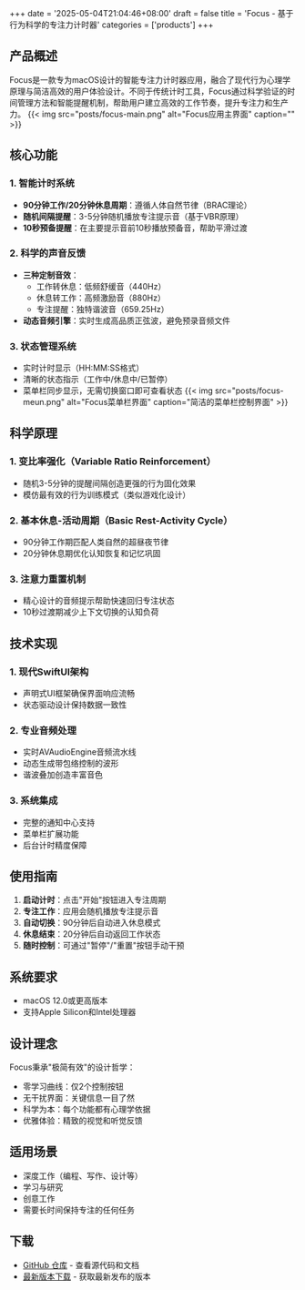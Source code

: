 +++
date = '2025-05-04T21:04:46+08:00'
draft = false
title = 'Focus - 基于行为科学的专注力计时器'
categories = ['products']
+++

## 产品概述

Focus是一款专为macOS设计的智能专注力计时器应用，融合了现代行为心理学原理与简洁高效的用户体验设计。不同于传统计时工具，Focus通过科学验证的时间管理方法和智能提醒机制，帮助用户建立高效的工作节奏，提升专注力和生产力。
{{< img src="posts/focus-main.png" alt="Focus应用主界面" caption="" >}}


## 核心功能

### 1. 智能计时系统
- **90分钟工作/20分钟休息周期**：遵循人体自然节律（BRAC理论）
- **随机间隔提醒**：3-5分钟随机播放专注提示音（基于VBR原理）
- **10秒预备提醒**：在主要提示音前10秒播放预备音，帮助平滑过渡

### 2. 科学的声音反馈
- **三种定制音效**：
  - 工作转休息：低频舒缓音（440Hz）
  - 休息转工作：高频激励音（880Hz）
  - 专注提醒：独特谐波音（659.25Hz）
- **动态音频引擎**：实时生成高品质正弦波，避免预录音频文件

### 3. 状态管理系统
- 实时计时显示（HH:MM:SS格式）
- 清晰的状态指示（工作中/休息中/已暂停）
- 菜单栏同步显示，无需切换窗口即可查看状态
  {{< img src="posts/focus-meun.png" alt="Focus菜单栏界面" caption="简洁的菜单栏控制界面" >}}

## 科学原理

### 1. 变比率强化（Variable Ratio Reinforcement）
- 随机3-5分钟的提醒间隔创造更强的行为固化效果
- 模仿最有效的行为训练模式（类似游戏化设计）

### 2. 基本休息-活动周期（Basic Rest-Activity Cycle）
- 90分钟工作期匹配人类自然的超昼夜节律
- 20分钟休息期优化认知恢复和记忆巩固

### 3. 注意力重置机制
- 精心设计的音频提示帮助快速回归专注状态
- 10秒过渡期减少上下文切换的认知负荷

## 技术实现

### 1. 现代SwiftUI架构
- 声明式UI框架确保界面响应流畅
- 状态驱动设计保持数据一致性

### 2. 专业音频处理
- 实时AVAudioEngine音频流水线
- 动态生成带包络控制的波形
- 谐波叠加创造丰富音色

### 3. 系统集成
- 完整的通知中心支持
- 菜单栏扩展功能
- 后台计时精度保障

## 使用指南

1. **启动计时**：点击"开始"按钮进入专注周期
2. **专注工作**：应用会随机播放专注提示音
3. **自动切换**：90分钟后自动进入休息模式
4. **休息结束**：20分钟后自动返回工作状态
5. **随时控制**：可通过"暂停"/"重置"按钮手动干预

## 系统要求

- macOS 12.0或更高版本
- 支持Apple Silicon和Intel处理器

## 设计理念

Focus秉承"极简有效"的设计哲学：
- 零学习曲线：仅2个控制按钮
- 无干扰界面：关键信息一目了然
- 科学为本：每个功能都有心理学依据
- 优雅体验：精致的视觉和听觉反馈

## 适用场景

- 深度工作（编程、写作、设计等）
- 学习与研究
- 创意工作
- 需要长时间保持专注的任何任务

## 下载

- [GitHub 仓库](https://github.com/ZhenchongLi/Focus) - 查看源代码和文档
- [最新版本下载](https://github.com/ZhenchongLi/Focus/releases/) - 获取最新发布的版本
